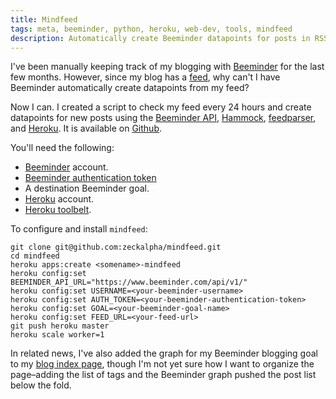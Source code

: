 ```yaml
---
title: Mindfeed
tags: meta, beeminder, python, heroku, web-dev, tools, mindfeed
description: Automatically create Beeminder datapoints for posts in RSS/Atom feeds.
---
```


I've been manually keeping track of my blogging with [Beeminder](https://www.beeminder.com/kms/goals/blog) for the last few months. However, since my blog has a [feed](/atom.xml), why can't I have Beeminder automatically create datapoints from my feed?

Now I can. I created a script to check my feed every 24 hours and create datapoints for new posts using the [Beeminder API](https://www.beeminder.com/api), [Hammock](https://github.com/danielcrenna/hammock), [feedparser](https://pypi.python.org/pypi/feedparser), and [Heroku](https://www.heroku.com/). It is available on [Github](https://github.com/zeckalpha/mindfeed).

You'll need the following:

- [Beeminder](https://www.beeminder.com/) account.
- [Beeminder authentication token](https://www.beeminder.com/api#auth)
- A destination Beeminder goal.
- [Heroku](https://www.heroku.com/) account.
- [Heroku toolbelt](https://toolbelt.heroku.com/).

To configure and install `mindfeed`:

    git clone git@github.com:zeckalpha/mindfeed.git
    cd mindfeed
    heroku apps:create <somename>-mindfeed
    heroku config:set BEEMINDER_API_URL="https://www.beeminder.com/api/v1/"
    heroku config:set USERNAME=<your-beeminder-username>
    heroku config:set AUTH_TOKEN=<your-beeminder-authentication-token>
    heroku config:set GOAL=<your-beeminder-goal-name>
    heroku config:set FEED_URL=<your-feed-url>
    git push heroku master
    heroku scale worker=1


In related news, I've also added the graph for my Beeminder blogging goal to my [blog index page](/blog.html), though I'm not yet sure how I want to organize the page–adding the list of tags and the Beeminder graph pushed the post list below the fold.